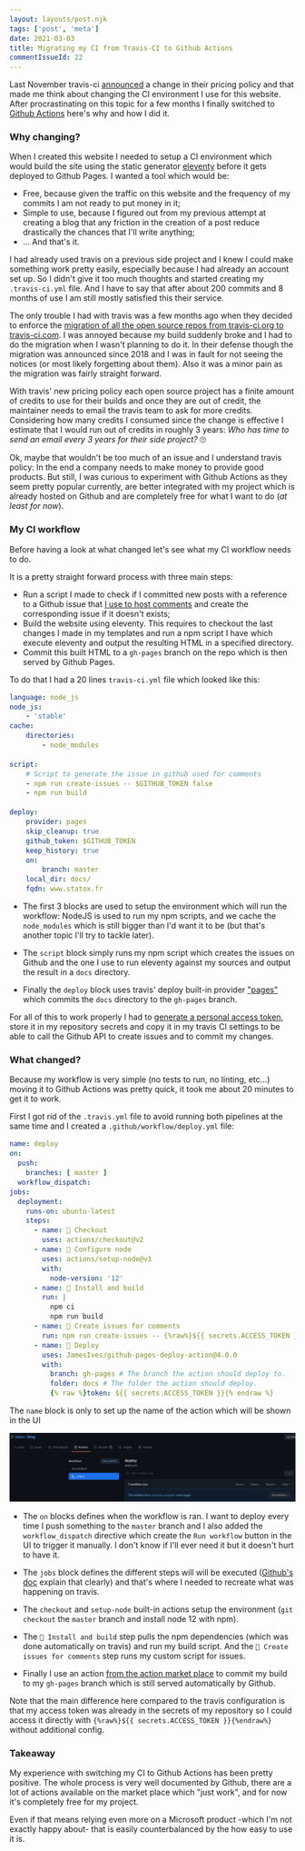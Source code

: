 ```yaml
---
layout: layouts/post.njk
tags: ['post', 'meta']
date: 2021-03-03
title: Migrating my CI from Travis-CI to Github Actions
commentIssueId: 22
---
```


Last November travis-ci [announced](https://blog.travis-ci.com/2020-11-02-travis-ci-new-billing) a change in their pricing policy and that made me think about changing the CI environment I use for this website. After procrastinating on this topic for a few months I finally switched to [Github Actions](https://github.com/features/actions) here's why and how I did it.

### Why changing?

When I created this website I needed to setup a CI environment which would build the site using the static generator [eleventy](https://www.11ty.dev/) before it gets deployed to Github Pages. I wanted a tool which would be:

-   Free, because given the traffic on this website and the frequency of my commits I am not ready to put money in it;
-   Simple to use, because I figured out from my previous attempt at creating a blog that any friction in the creation of a post reduce drastically the chances that I'll write anything;
-   ... And that's it.

I had already used travis on a previous side project and I knew I could make something work pretty easily, especially because I had already an account set up. So I didn't give it too much thoughts and started creating my `.travis-ci.yml` file. And I have to say that after about 200 commits and 8 months of use I am still mostly satisfied this their service.

The only trouble I had with travis was a few months ago when they decided to enforce the [migration of all the open source repos from travis-ci.org to travis-ci.com](https://docs.travis-ci.com/user/migrate/open-source-repository-migration). I was annoyed because my build suddenly broke and I had to do the migration when I wasn't planning to do it. In their defense though the migration was announced since 2018 and I was in fault for not seeing the notices (or most likely forgetting about them). Also it was a minor pain as the migration was fairly straight forward.

With travis' new pricing policy each open source project has a finite amount of credits to use for their builds and once they are out of credit, the maintainer needs to email the travis team to ask for more credits. Considering how many credits I consumed since the change is effective I estimate that I would run out of credits in roughly 3 years: _Who has time to send an email every 3 years for their side project?_ 🙄

Ok, maybe that wouldn't be too much of an issue and I understand travis policy: In the end a company needs to make money to provide good products. But still, I was curious to experiment with Github Actions as they seem pretty popular currently, are better integrated with my project which is already hosted on Github and are completely free for what I want to do (_at least for now_).

### My CI workflow

Before having a look at what changed let's see what my CI workflow needs to do.

It is a pretty straight forward process with three main steps:

-   Run a script I made to check if I committed new posts with a reference to a Github issue that [I use to host comments]({{'../comments/'}}) and create the corresponding issue if it doesn't exists;
-   Build the website using eleventy. This requires to checkout the last changes I made in my templates and run a npm script I have which execute eleventy and output the resulting HTML in a specified directory.
-   Commit this built HTML to a `gh-pages` branch on the repo which is then served by Github Pages.

To do that I had a 20 lines `travis-ci.yml` file which looked like this:

```yaml
language: node_js
node_js:
    - 'stable'
cache:
    directories:
        - node_modules

script:
    # Script to generate the issue in github used for comments
    - npm run create-issues -- $GITHUB_TOKEN false
    - npm run build

deploy:
    provider: pages
    skip_cleanup: true
    github_token: $GITHUB_TOKEN
    keep_history: true
    on:
        branch: master
    local_dir: docs/
    fqdn: www.statox.fr
```

-   The first 3 blocks are used to setup the environment which will run the workflow: NodeJS is used to run my npm scripts, and we cache the `node_modules` which is still bigger than I'd want it to be (but that's another topic I'll try to tackle later).

-   The `script` block simply runs my npm script which creates the issues on Github and the one I use to run eleventy against my sources and output the result in a `docs` directory.

-   Finally the `deploy` block uses travis' deploy built-in provider ["pages"](https://docs.travis-ci.com/user/deployment/pages/) which commits the `docs` directory to the `gh-pages` branch.

For all of this to work properly I had to [generate a personal access token](https://docs.github.com/en/enterprise-server@2.22/github/authenticating-to-github/creating-a-personal-access-token), store it in my repository secrets and copy it in my travis CI settings to be able to call the Github API to create issues and to commit my changes.

### What changed?

Because my workflow is very simple (no tests to run, no linting, etc...) moving it to Github Actions was pretty quick, it took me about 20 minutes to get it to work.

First I got rid of the `.travis.yml` file to avoid running both pipelines at the same time and I created a `.github/workflow/deploy.yml` file:

```yaml
name: deploy
on:
  push:
    branches: [ master ]
  workflow_dispatch:
jobs:
  deployment:
    runs-on: ubuntu-latest
    steps:
      - name: 🔀 Checkout
        uses: actions/checkout@v2
      - name: 🚩 Configure node
        uses: actions/setup-node@v1
        with:
          node-version: '12'
      - name: 🔧 Install and build
        run: |
          npm ci
          npm run build
      - name: 💬 Create issues for comments
        run: npm run create-issues -- {%raw%}${{ secrets.ACCESS_TOKEN }}{%endraw%} false
      - name: 🚀 Deploy
        uses: JamesIves/github-pages-deploy-action@4.0.0
        with:
          branch: gh-pages # The branch the action should deploy to.
          folder: docs # The folder the action should deploy.
          {% raw %}token: ${{ secrets.ACCESS_TOKEN }}{% endraw %}
```

The `name` block is only to set up the name of the action which will be shown in the UI

![deploy workflow](../../../../images/github_workflow.png)

-   The `on` blocks defines when the workflow is ran. I want to deploy every time I push something to the `master` branch and I also added the `workflow_dispatch` directive which create the `Run workflow` button in the UI to trigger it manually. I don't know if I'll ever need it but it doesn't hurt to have it.

-   The `jobs` block defines the different steps will will be executed ([Github's doc](https://docs.github.com/en/actions/learn-github-actions/introduction-to-github-actions#the-components-of-github-actions) explain that clearly) and that's where I needed to recreate what was happening on travis.

-   The `checkout` and `setup-node` built-in actions setup the environment (`git checkout` the `master` branch and install node 12 with npm).

-   The `🔧 Install and build` step pulls the npm dependencies (which was done automatically on travis) and run my build script. And the `💬 Create issues for comments` step runs my custom script for issues.

-   Finally I use an action [from the action market place](https://github.com/marketplace/actions/deploy-to-github-pages) to commit my build to my `gh-pages` branch which is still served automatically by Github.

Note that the main difference here compared to the travis configuration is that my access token was already in the secrets of my repository so I could access it directly with `{%raw%}${{ secrets.ACCESS_TOKEN }}{%endraw%}` without additional config.

### Takeaway

My experience with switching my CI to Github Actions has been pretty positive. The whole process is very well documented by Github, there are a lot of actions available on the market place which "just work", and for now it's completely free for my project.

Even if that means relying even more on a Microsoft product -which I'm not exactly happy about- that is easily counterbalanced by the how easy to use it is.
